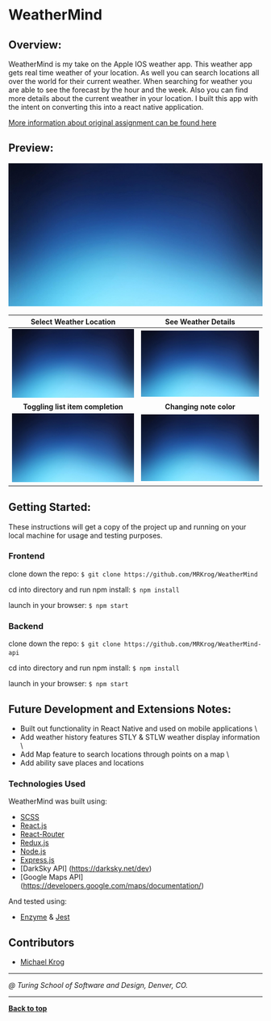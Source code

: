 # WeatherMind

## Overview:

WeatherMind is my take on the Apple IOS weather app. This weather app gets real time weather of your location. As well you can search locations all over the world for their current weather. When searching for weather you are able to see the forecast by the hour and the week. Also you can find more details about the current weather in your location. I built this app with the intent on converting this into a react native application.

[More information about original assignment can be found here](http://frontend.turing.io/projects/binary-challenge.html)

## Preview:

<img src="src/media/bgApple.jpg" alt="src/media/bgApple.jpg">

Select Weather Location            |  See Weather Details
:-------------------------:|:-------------------------:
<img src="src/media/bgApple.jpg" alt="src/media/bgApple.jpg">  |  <img src="src/media/bgApple.jpg" alt="src/media/bgApple.jpg">
**Toggling list item completion**             |  **Changing note color**
<img src="src/media/bgApple.jpg" alt="">  |  <img src="src/media/bgApple.jpg" alt="">

## Getting Started:

These instructions will get a copy of the project up and running on your local machine for usage and testing purposes.

### Frontend
clone down the repo: ```$ git clone https://github.com/MRKrog/WeatherMind```

cd into directory and run npm install: ```$ npm install```

launch in your browser: ```$ npm start ```

### Backend
clone down the repo: ```$ git clone https://github.com/MRKrog/WeatherMind-api```

cd into directory and run npm install: ``` $ npm install ```

launch in your browser: ``` $ npm start ```

## Future Development and Extensions Notes:

- Built out functionality in React Native and used on mobile applications \
- Add weather history features STLY & STLW weather display information \
- Add Map feature to search locations through points on a map \
- Add ability save places and locations

### Technologies Used
WeatherMind was built using:
- [SCSS](https://sass-lang.com/)
- [React.js](https://reactjs.org/)
- [React-Router](https://reacttraining.com/react-router/)
- [Redux.js](https://redux.js.org/)
- [Node.js](https://nodejs.org/en/)
- [Express.js](https://expressjs.com/)
- [DarkSky API] (https://darksky.net/dev)
- [Google Maps API] (https://developers.google.com/maps/documentation/)

And tested using:
- [Enzyme](https://airbnb.io/enzyme/) & [Jest](https://airbnb.io/enzyme/docs/guides/jest.html)

## Contributors
- [Michael Krog](https://github.com/MRKrog)

---

*@ Turing School of Software and Design, Denver, CO.*

---
**[Back to top](https://github.com/MRKrog/WeatherMind/blob/master/README.md#WeatherMind)**
